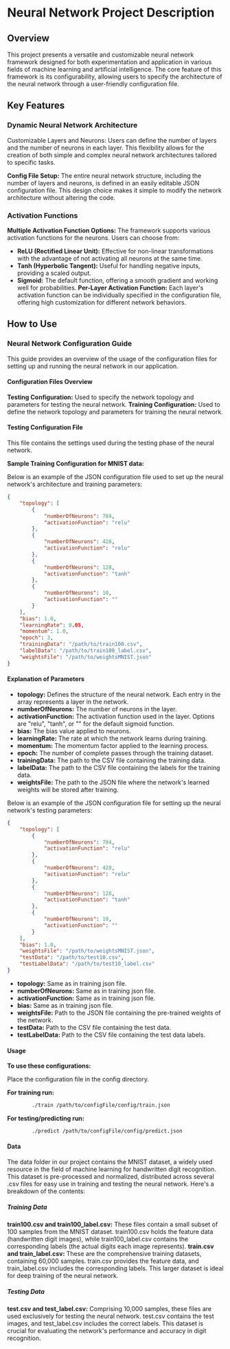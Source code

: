 # Neural Network Project Description

## Overview
This project presents a versatile and customizable neural network framework designed for both experimentation and application in various fields of machine learning and artificial intelligence. The core feature of this framework is its configurability, allowing users to specify the architecture of the neural network through a user-friendly configuration file.

## Key Features

### Dynamic Neural Network Architecture
Customizable Layers and Neurons: Users can define the number of layers and the number of neurons in each layer. This flexibility allows for the creation of both simple and complex neural network architectures tailored to specific tasks.

**Config File Setup:** The entire neural network structure, including the number of layers and neurons, is defined in an easily editable JSON configuration file. This design choice makes it simple to modify the network architecture without altering the code.

### Activation Functions

**Multiple Activation Function Options:** The framework supports various activation functions for the neurons. 
Users can choose from:
- **ReLU (Rectified Linear Unit):** Effective for non-linear transformations with the advantage of not activating all neurons at the same time.
- **Tanh (Hyperbolic Tangent):**
    Useful for handling negative inputs, providing a scaled output.
- **Sigmoid:**
    The default function, offering a smooth gradient and working well for probabilities.
**Per-Layer Activation Function:** 
Each layer's activation function can be individually specified in the configuration file, offering high customization for different network behaviors.

## How to Use

### Neural Network Configuration Guide
This guide provides an overview of the usage of the configuration files for setting up and running the neural network in our application.

#### Configuration Files Overview

**Testing Configuration:**
Used to specify the network topology and parameters for testing the neural network.
**Training Configuration:**
Used to define the network topology and parameters for training the neural network.

#### Testing Configuration File
This file contains the settings used during the testing phase of the neural network.

**Sample Training Configuration for MNIST data:**

Below is an example of the JSON configuration file used to set up the neural network's architecture and training parameters:

```json
{
    "topology": [
        {
            "numberOfNeurons": 784,
            "activationFunction": "relu"
        },
        {
            "numberOfNeurons": 428,
            "activationFunction": "relu"
        },
        {
            "numberOfNeurons": 128,
            "activationFunction": "tanh"
        },
        {
            "numberOfNeurons": 10,
            "activationFunction": ""
        }
    ],
    "bias": 1.0,
    "learningRate": 0.05,
    "momentum": 1.0,
    "epoch": 3,
    "trainingData": "/path/to/train100.csv",
    "labelData": "/path/to/train100_label.csv",
    "weightsFile": "/path/to/weightsMNIST.json"
}
```
#### Explanation of Parameters

- **topology:** Defines the structure of the neural network. Each entry in the array represents a layer in the network.
- **numberOfNeurons:** The number of neurons in the layer.
- **activationFunction:** The activation function used in the layer. Options are "relu", "tanh", or "" for the default sigmoid function.
- **bias:** The bias value applied to neurons.
- **learningRate:** The rate at which the network learns during training.
- **momentum:** The momentum factor applied to the learning process.
- **epoch:** The number of complete passes through the training dataset.
- **trainingData:** The path to the CSV file containing the training data.
- **labelData:** The path to the CSV file containing the labels for the training data.
- **weightsFile:** The path to the JSON file where the network's learned weights will be stored after training.

Below is an example of the JSON configuration file for setting up the neural network's testing parameters:

```json
{
    "topology": [
        {
            "numberOfNeurons": 784,
            "activationFunction": "relu"
        },
        {
            "numberOfNeurons": 428,
            "activationFunction": "relu"
        },
        {
            "numberOfNeurons": 128,
            "activationFunction": "tanh"
        },
        {
            "numberOfNeurons": 10,
            "activationFunction": ""
        }
    ],
    "bias": 1.0,
    "weightsFile": "/path/to/weightsMNIST.json",
    "testData": "/path/to/test10.csv",
    "testLabelData": "/path/to/test10_label.csv"
}
```
- **topology:** Same as in training json file.
- **numberOfNeurons:** Same as in training json file.
- **activationFunction:** Same as in training json file.
- **bias:** Same as in training json file.
- **weightsFile:** Path to the JSON file containing the pre-trained weights of the network.
- **testData:** Path to the CSV file containing the test data.
- **testLabelData:** Path to the CSV file containing the test data labels.

#### Usage

**To use these configurations:**

Place the configuration file in the config directory.

**For training run:**
```bash
        ./train /path/to/configFile/config/train.json
```

**For testing/predicting run:**
```bash
        ./predict /path/to/configFile/config/predict.json
```

#### Data
The data folder in our project contains the MNIST dataset, a widely used resource in the field of machine learning for handwritten digit recognition. This dataset is pre-processed and normalized, distributed across several .csv files for easy use in training and testing the neural network. Here's a breakdown of the contents:

##### Training Data
**train100.csv and train100_label.csv:** These files contain a small subset of 100 samples from the MNIST dataset. train100.csv holds the feature data (handwritten digit images), while train100_label.csv contains the corresponding labels (the actual digits each image represents).
**train.csv and train_label.csv:** These are the comprehensive training datasets, containing 60,000 samples. train.csv provides the feature data, and train_label.csv includes the corresponding labels. This larger dataset is ideal for deep training of the neural network.

##### Testing Data
**test.csv and test_label.csv:** Comprising 10,000 samples, these files are used exclusively for testing the neural network. test.csv contains the test images, and test_label.csv includes the correct labels. This dataset is crucial for evaluating the network's performance and accuracy in digit recognition.
